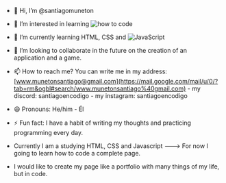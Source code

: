 - 👋 Hi, I’m @santiagomuneton
- 👀 I’m interested in learning ![how to code](https://img.shields.io/badge/-VS%20Code-black?style=flat-square&logo=visual-studio-code)
- 🌱 I’m currently learning HTML, CSS and ![JavaScript](https://img.shields.io/badge/-JavaScript-black?style=flat-square&logo=javascript)
- 💞️ I’m looking to collaborate in the future on the creation of an application and a game.
- 📫 How to reach me? You can write me in my address: [www.munetonsantiago@gmail.com](https://mail.google.com/mail/u/0/?tab=rm&ogbl#search/www.munetonsantiago%40gmail.com) - my discord: santiagoencodigo - my instagram: santiagoencodigo
                                           
- 😄 Pronouns: He/him - Él
- ⚡ Fun fact: I have a habit of writing my thoughts and practicing programming every day.

- Currently I am a studying HTML, CSS and Javascript ---> For now I going to learn how to code a complete page.
- I would like to create my page like a portfolio with many things of my life, but in code.

<!---
santiagomuneton/santiagomuneton is a ✨ special ✨ repository because its `README.md` (this file) appears on your GitHub profile.
You can click the Preview link to take a look at your changes.
--->
